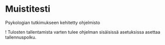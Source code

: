 # Muistitesti
Psykologian tutkimukseen kehitetty ohjelmisto

! Tulosten tallentamista varten tulee ohjelman sisäisissä asetuksissa asettaa tallennuspolku.


